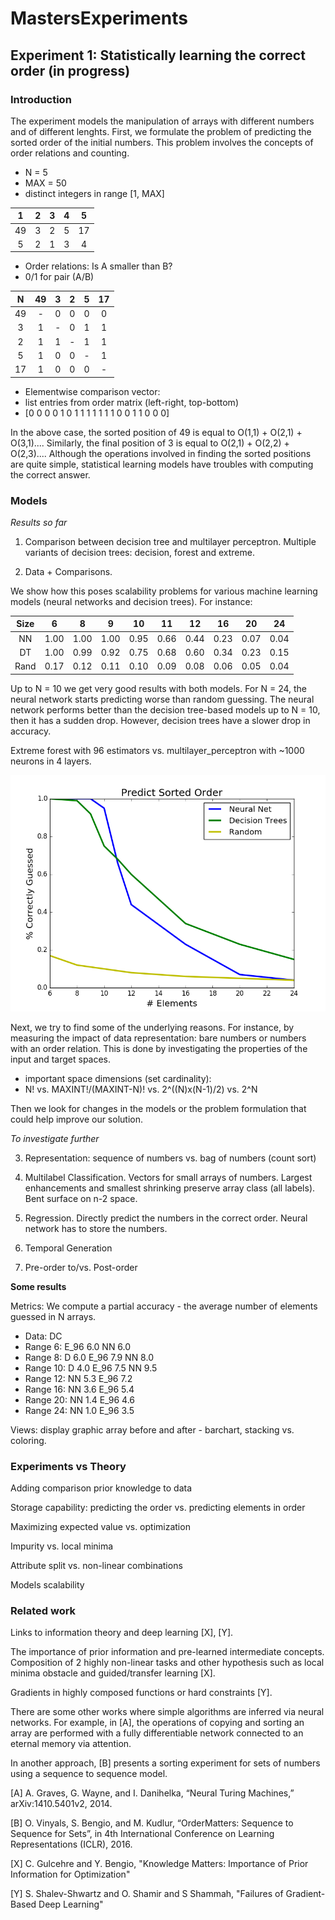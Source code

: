 # MastersExperiments

## Experiment 1: Statistically learning the correct order (in progress)

### Introduction

The experiment models the manipulation of arrays with different numbers and of different lenghts. First, we formulate the problem of predicting the sorted order of the initial numbers. This problem involves the concepts of order relations and counting.

- N = 5
- MAX = 50
- distinct integers in range [1, MAX]

|  1|  2|  3|  4|  5|
|:-:|:-:|:-:|:-:|:-:|
| 49|  3|  2|  5| 17|
|  5|  2|  1|  3|  4|

- Order relations: Is A smaller than B?
- 0/1 for pair (A/B)

|  N| 49|  3|  2|  5| 17|
|:-:|:-:|:-:|:-:|:-:|:-:|
| 49|  -|  0|  0|  0|  0|
|  3|  1|  -|  0|  1|  1|
|  2|  1|  1|  -|  1|  1|
|  5|  1|  0|  0|  -|  1|
| 17|  1|  0|  0|  0|  -|

- Elementwise comparison vector:
- list entries from order matrix (left-right, top-bottom)
- [0 0 0 0 1 0 1 1 1 1 1 1 1 0 0 1 1 0 0 0]

In the above case, the sorted position of 49 is equal to O(1,1) + O(2,1) + O(3,1).... Similarly, the final position of 3 is equal to O(2,1) + O(2,2) + O(2,3).... Although the operations involved in finding the sorted positions are quite simple, statistical learning models have troubles with computing the correct answer.

### Models

*Results so far*

1. Comparison between decision tree and multilayer perceptron. Multiple variants of decision trees: decision, forest and extreme.

2. Data + Comparisons.

We show how this poses scalability problems for various machine learning models (neural networks and decision trees). For instance:

|Size|   6|   8|   9|  10|  11|  12|  16|  20|  24|
|:--:|:--:|:--:|:--:|:--:|:--:|:--:|:--:|:--:|:--:|
|  NN|1.00|1.00|1.00|0.95|0.66|0.44|0.23|0.07|0.04|
|  DT|1.00|0.99|0.92|0.75|0.68|0.60|0.34|0.23|0.15|
|Rand|0.17|0.12|0.11|0.10|0.09|0.08|0.06|0.05|0.04|

Up to N = 10 we get very good results with both models. 
For N = 24, the neural network starts predicting worse than random guessing.
The neural network performs better than the decision tree-based models up to N = 10, then it has a sudden drop. However, decision trees have a slower drop in accuracy.

Extreme forest with 96 estimators vs. multilayer_perceptron with ~1000 neurons in 4 layers.

![asm_plot](https://raw.githubusercontent.com/perticascatalin/MastersExperiments/master/Permutation/results/asm.png)

Next, we try to find some of the underlying reasons. For instance, by measuring the impact of data representation: bare numbers or numbers with an order relation. This is done by investigating the properties of the input and target spaces.

- important space dimensions (set cardinality):
- N! vs. MAXINT!/(MAXINT-N)! vs. 2^((N)x(N-1)/2) vs. 2^N

Then we look for changes in the models or the problem formulation that could help improve our solution.

*To investigate further*

3. Representation: sequence of numbers vs. bag of numbers (count sort)

4. Multilabel Classification.
Vectors for small arrays of numbers. 
Largest enhancements and smallest shrinking preserve array class (all labels).
Bent surface on n-2 space.

5. Regression.
Directly predict the numbers in the correct order.
Neural network has to store the numbers.

6. Temporal Generation

7. Pre-order to/vs. Post-order

**Some results**

Metrics: We compute a partial accuracy - the average number of elements guessed in N arrays.

- Data: DC
- Range 6:         E_96 6.0 NN 6.0
- Range 8:  D  6.0 E_96 7.9 NN 8.0
- Range 10: D  4.0 E_96 7.5 NN 9.5
- Range 12: NN 5.3 E_96 7.2
- Range 16: NN 3.6 E_96 5.4
- Range 20: NN 1.4 E_96 4.6
- Range 24: NN 1.0 E_96 3.5

Views: display graphic array before and after - barchart, stacking vs. coloring.

### Experiments vs Theory

Adding comparison prior knowledge to data

Storage capability: predicting the order vs. predicting elements in order

Maximizing expected value vs. optimization

Impurity vs. local minima

Attribute split vs. non-linear combinations

Models scalability

### Related work

Links to information theory and deep learning [X], [Y].

The importance of prior information and pre-learned intermediate concepts. Composition of 2 highly non-linear tasks and other hypothesis such as local minima obstacle and guided/transfer learning [X].

Gradients in highly composed functions or hard constraints [Y].

There are some other works where simple algorithms are inferred via neural networks. For example, in [A], the operations of copying and sorting an array are performed with a fully differentiable network connected to an eternal memory via attention. 

In another approach, [B] presents a sorting experiment for sets of numbers using a sequence to sequence model.

[A] A. Graves, G. Wayne, and I. Danihelka, “Neural Turing Machines,” arXiv:1410.5401v2, 2014.

[B] O. Vinyals, S. Bengio, and M. Kudlur, “OrderMatters: Sequence to Sequence for Sets”, in 4th International Conference on Learning Representations (ICLR), 2016.

[X] C. Gulcehre and Y. Bengio, "Knowledge Matters: Importance of Prior Information for Optimization"

[Y] S. Shalev-Shwartz and O. Shamir and S Shammah, "Failures of Gradient-Based Deep Learning"